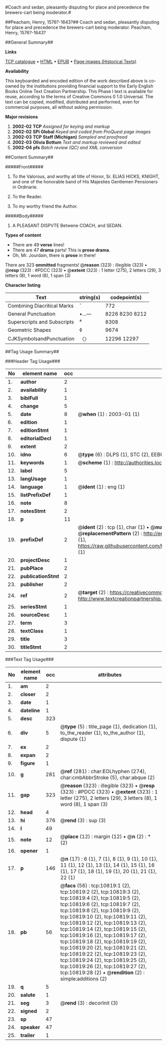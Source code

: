 #Coach and sedan, pleasantly disputing for place and precedence the brewers-cart being moderator.#

##Peacham, Henry, 1576?-1643?##
Coach and sedan, pleasantly disputing for place and precedence the brewers-cart being moderator.
Peacham, Henry, 1576?-1643?

##General Summary##

**Links**

[TCP catalogue](http://www.ota.ox.ac.uk/tcp/)  • 
[HTML](http://tei.it.ox.ac.uk/tcp/Texts-HTML/free/A09/A09194.html)  • 
[EPUB](http://tei.it.ox.ac.uk/tcp/Texts-EPUB/free/A09/A09194.epub) • 
[Page images (Historical Texts)](https://data.historicaltexts.jisc.ac.uk/view?pubId=eebo-99845888e&pageId=eebo-99845888e-10819-1)

**Availability**

This keyboarded and encoded edition of the
	       work described above is co-owned by the institutions
	       providing financial support to the Early English Books
	       Online Text Creation Partnership. This Phase I text is
	       available for reuse, according to the terms of Creative
	       Commons 0 1.0 Universal. The text can be copied,
	       modified, distributed and performed, even for
	       commercial purposes, all without asking permission.

**Major revisions**

1. __2002-02__ __TCP__ *Assigned for keying and markup*
1. __2002-02__ __SPi Global__ *Keyed and coded from ProQuest page images*
1. __2002-03__ __TCP Staff (Michigan)__ *Sampled and proofread*
1. __2002-03__ __Olivia Bottum__ *Text and markup reviewed and edited*
1. __2002-04__ __pfs__ *Batch review (QC) and XML conversion*

##Content Summary##

#####Front#####

1. To the Valorous, and worthy all title of Honor, Sr. ELIAS HICKS, KNIGHT, and one of the honorable band of His Majesties Gentlemen Pensioners in Ordinarie.

1. To the Reader.

1. To my worthy friend the Author.

#####Body#####

1. A PLEASANT DISPVTE Betwene COACH, and SEDAN.

**Types of content**

  * There are 49 **verse** lines!
  * There are 47 **drama** parts! This is **prose drama**.
  * Oh, Mr. Jourdain, there is **prose** in there!

There are 323 **ommitted** fragments! 
 @__reason__ (323) : illegible (323)  •  @__resp__ (323) : #PDCC (323)  •  @__extent__ (323) : 1 letter (275), 2 letters (29), 3 letters (8), 1 word (8), 1 span (3)

**Character listing**


|Text|string(s)|codepoint(s)|
|---|---|---|
|Combining             Diacritical Marks|̄|772|
|General Punctuation|•…—|8226 8230 8212|
|Superscripts             and Subscripts|⁴|8308|
|Geometric Shapes|◊|9674|
|CJKSymbolsandPunctuation|〈〉|12296 12297|

##Tag Usage Summary##

###Header Tag Usage###

|No|element name|occ|attributes|
|---|---|---|---|
|1.|__author__|2||
|2.|__availability__|1||
|3.|__biblFull__|1||
|4.|__change__|5||
|5.|__date__|8| @__when__ (1) : 2003-01 (1)|
|6.|__edition__|1||
|7.|__editionStmt__|1||
|8.|__editorialDecl__|1||
|9.|__extent__|2||
|10.|__idno__|6| @__type__ (6) : DLPS (1), STC (2), EEBO-CITATION (1), PROQUEST (1), VID (1)|
|11.|__keywords__|1| @__scheme__ (1) : http://authorities.loc.gov/ (1)|
|12.|__label__|5||
|13.|__langUsage__|1||
|14.|__language__|1| @__ident__ (1) : eng (1)|
|15.|__listPrefixDef__|1||
|16.|__note__|8||
|17.|__notesStmt__|2||
|18.|__p__|11||
|19.|__prefixDef__|2| @__ident__ (2) : tcp (1), char (1)  •  @__matchPattern__ (2) : ([0-9\-]+):([0-9IVX]+) (1), (.+) (1)  •  @__replacementPattern__ (2) : http://eebo.chadwyck.com/downloadtiff?vid=$1&page=$2 (1), https://raw.githubusercontent.com/textcreationpartnership/Texts/master/tcpchars.xml#$1 (1)|
|20.|__projectDesc__|1||
|21.|__pubPlace__|2||
|22.|__publicationStmt__|2||
|23.|__publisher__|2||
|24.|__ref__|2| @__target__ (2) : https://creativecommons.org/publicdomain/zero/1.0/ (1), http://www.textcreationpartnership.org/docs/. (1)|
|25.|__seriesStmt__|1||
|26.|__sourceDesc__|1||
|27.|__term__|3||
|28.|__textClass__|1||
|29.|__title__|3||
|30.|__titleStmt__|2||


###Text Tag Usage###

|No|element name|occ|attributes|
|---|---|---|---|
|1.|__am__|2||
|2.|__closer__|2||
|3.|__date__|1||
|4.|__dateline__|1||
|5.|__desc__|323||
|6.|__div__|5| @__type__ (5) : title_page (1), dedication (1), to_the_reader (1), to_the_author (1), dispute (1)|
|7.|__ex__|2||
|8.|__expan__|2||
|9.|__figure__|1||
|10.|__g__|281| @__ref__ (281) : char:EOLhyphen (274), char:cmbAbbrStroke (5), char:abque (2)|
|11.|__gap__|323| @__reason__ (323) : illegible (323)  •  @__resp__ (323) : #PDCC (323)  •  @__extent__ (323) : 1 letter (275), 2 letters (29), 3 letters (8), 1 word (8), 1 span (3)|
|12.|__head__|4||
|13.|__hi__|376| @__rend__ (3) : sup (3)|
|14.|__l__|49||
|15.|__note__|12| @__place__ (12) : margin (12)  •  @__n__ (2) : * (2)|
|16.|__opener__|1||
|17.|__p__|146| @__n__ (17) : 6 (1), 7 (1), 8 (1), 9 (1), 10 (1), 11 (1), 12 (1), 13 (1), 14 (1), 15 (1), 16 (1), 17 (1), 18 (1), 19 (1), 20 (1), 21 (1), 22 (1)|
|18.|__pb__|56| @__facs__ (56) : tcp:10819:1 (2), tcp:10819:2 (2), tcp:10819:3 (2), tcp:10819:4 (2), tcp:10819:5 (2), tcp:10819:6 (2), tcp:10819:7 (2), tcp:10819:8 (2), tcp:10819:9 (2), tcp:10819:10 (2), tcp:10819:11 (2), tcp:10819:12 (2), tcp:10819:13 (2), tcp:10819:14 (2), tcp:10819:15 (2), tcp:10819:16 (2), tcp:10819:17 (2), tcp:10819:18 (2), tcp:10819:19 (2), tcp:10819:20 (2), tcp:10819:21 (2), tcp:10819:22 (2), tcp:10819:23 (2), tcp:10819:24 (2), tcp:10819:25 (2), tcp:10819:26 (2), tcp:10819:27 (2), tcp:10819:28 (2)  •  @__rendition__ (2) : simple:additions (2)|
|19.|__q__|5||
|20.|__salute__|1||
|21.|__seg__|3| @__rend__ (3) : decorInit (3)|
|22.|__signed__|2||
|23.|__sp__|47||
|24.|__speaker__|47||
|25.|__trailer__|1||
